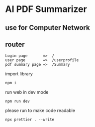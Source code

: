 # AI PDF Summarizer

## use for Computer Network

## router

```
Login page       =>  /
user page        =>  /userprofile
pdf summary page =>  /Summary
```

import library

```
npm i
```

run web in dev mode

```
npm run dev
```

please run to make code readable
```
npx prettier . --write
```
